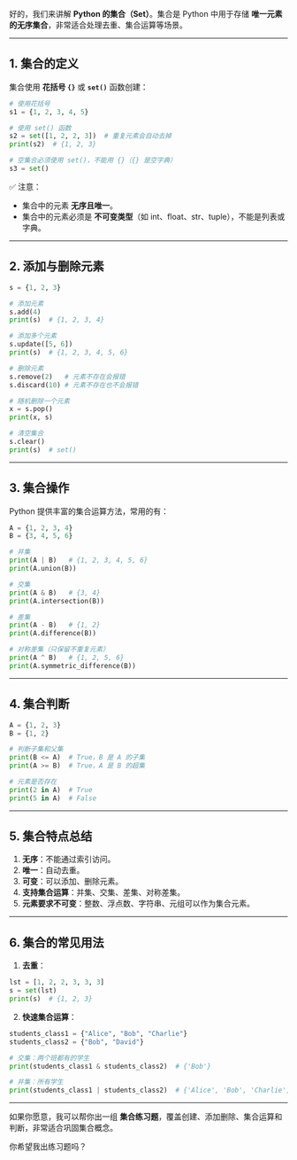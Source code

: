 好的，我们来讲解 **Python 的集合（Set）**。集合是 Python 中用于存储 **唯一元素的无序集合**，非常适合处理去重、集合运算等场景。

---

## 1. 集合的定义

集合使用 **花括号 `{}`** 或 **`set()`** 函数创建：

```python
# 使用花括号
s1 = {1, 2, 3, 4, 5}

# 使用 set() 函数
s2 = set([1, 2, 2, 3])  # 重复元素会自动去掉
print(s2)  # {1, 2, 3}

# 空集合必须使用 set()，不能用 {}（{} 是空字典）
s3 = set()
```

✅ 注意：

* 集合中的元素 **无序且唯一**。
* 集合中的元素必须是 **不可变类型**（如 int、float、str、tuple），不能是列表或字典。

---

## 2. 添加与删除元素

```python
s = {1, 2, 3}

# 添加元素
s.add(4)
print(s)  # {1, 2, 3, 4}

# 添加多个元素
s.update([5, 6])
print(s)  # {1, 2, 3, 4, 5, 6}

# 删除元素
s.remove(2)   # 元素不存在会报错
s.discard(10) # 元素不存在也不会报错

# 随机删除一个元素
x = s.pop()
print(x, s)

# 清空集合
s.clear()
print(s)  # set()
```

---

## 3. 集合操作

Python 提供丰富的集合运算方法，常用的有：

```python
A = {1, 2, 3, 4}
B = {3, 4, 5, 6}

# 并集
print(A | B)   # {1, 2, 3, 4, 5, 6}
print(A.union(B))

# 交集
print(A & B)   # {3, 4}
print(A.intersection(B))

# 差集
print(A - B)   # {1, 2}
print(A.difference(B))

# 对称差集（只保留不重复元素）
print(A ^ B)   # {1, 2, 5, 6}
print(A.symmetric_difference(B))
```

---

## 4. 集合判断

```python
A = {1, 2, 3}
B = {1, 2}

# 判断子集和父集
print(B <= A)  # True，B 是 A 的子集
print(A >= B)  # True，A 是 B 的超集

# 元素是否存在
print(2 in A)  # True
print(5 in A)  # False
```

---

## 5. 集合特点总结

1. **无序**：不能通过索引访问。
2. **唯一**：自动去重。
3. **可变**：可以添加、删除元素。
4. **支持集合运算**：并集、交集、差集、对称差集。
5. **元素要求不可变**：整数、浮点数、字符串、元组可以作为集合元素。

---

## 6. 集合的常见用法

1. **去重**：

```python
lst = [1, 2, 2, 3, 3, 3]
s = set(lst)
print(s)  # {1, 2, 3}
```

2. **快速集合运算**：

```python
students_class1 = {"Alice", "Bob", "Charlie"}
students_class2 = {"Bob", "David"}

# 交集：两个班都有的学生
print(students_class1 & students_class2)  # {'Bob'}

# 并集：所有学生
print(students_class1 | students_class2)  # {'Alice', 'Bob', 'Charlie', 'David'}
```

---

如果你愿意，我可以帮你出一组 **集合练习题**，覆盖创建、添加删除、集合运算和判断，非常适合巩固集合概念。

你希望我出练习题吗？

